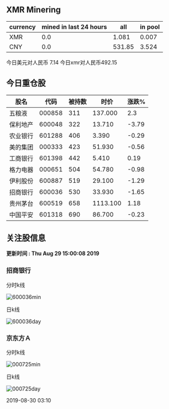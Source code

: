 ## XMR Minering

|currency|mined in last 24 hours|all|in pool|
|---|---|---|---|
|XMR|0.0|1.081|0.007|
|CNY|0.0|531.85|3.524|

今日美元对人民币 7.14	今日xmr对人民币492.15


## 今日重仓股 

|股名|代码|被持数|时价|涨跌%|
|---|---|---|---|---|
|五粮液|000858|311|137.000|2.3|
|保利地产|600048|322|13.710|-3.79|
|农业银行|601288|406|3.390|-0.29|
|美的集团|000333|423|51.930|-0.56|
|工商银行|601398|442|5.410|0.19|
|格力电器|000651|504|54.780|-0.98|
|伊利股份|600887|519|29.100|-1.29|
|招商银行|600036|530|33.930|-1.65|
|贵州茅台|600519|658|1113.100|1.18|
|中国平安|601318|690|86.700|-0.23|

## 关注股信息
**更新时间 : Thu Aug 29 15:00:08 2019**
### 招商银行 
分时k线

![600036min](http://image.sinajs.cn/newchart/min/n/sh600036.gif)

日k线

![600036day](http://image.sinajs.cn/newchart/daily/n/sh600036.gif)

### 京东方Ａ 
分时k线

![000725min](http://image.sinajs.cn/newchart/min/n/sz000725.gif)

日k线

![000725day](http://image.sinajs.cn/newchart/daily/n/sz000725.gif)

2019-08-30 03:10